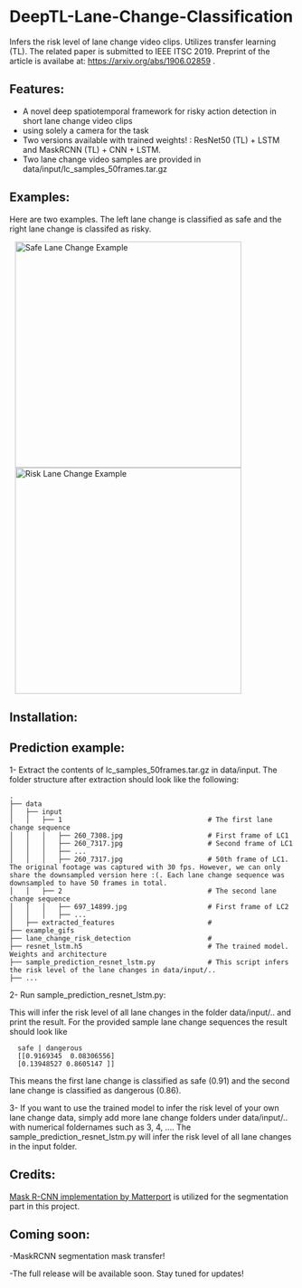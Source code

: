 # DeepTL-Lane-Change-Classification
Infers the risk level of lane change video clips. Utilizes transfer learning (TL). The related paper is submitted to IEEE ITSC 2019. Preprint of the article is availabe at: https://arxiv.org/abs/1906.02859 .


## Features: 
* A novel deep spatiotemporal framework for risky action detection in short lane change video clips
* using solely a camera for the task
* Two versions available with trained weights! : ResNet50 (TL) + LSTM and MaskRCNN (TL) + CNN + LSTM.
* Two lane change video samples are provided in data/input/lc_samples_50frames.tar.gz 


## Examples:

Here are two examples. The left lane change is classified as safe and the right lane change is classifed as risky.


<img src="example_gifs/260.gif" title="Safe Lane Change Example" width="400" hspace="10"> <img src="example_gifs/697.gif" title="Risk Lane Change Example" width="400" hspace="10"> 

## Installation:


## Prediction example:

1- Extract the contents of lc_samples_50frames.tar.gz in data/input. The folder structure after extraction should look like the following:

    .
    ├── data
    │   ├── input 
    │   │   ├── 1                                    # The first lane change sequence
    │   │   │   ├── 260_7308.jpg                     # First frame of LC1
    │   │   │   ├── 260_7317.jpg                     # Second frame of LC1
    │   │   │   ├── ...      
    │   │   │   ├── 260_7317.jpg                     # 50th frame of LC1. The original footage was captured with 30 fps. However, we can only share the downsampled version here :(. Each lane change sequence was downsampled to have 50 frames in total.
    │   │   ├── 2                                    # The second lane change sequence
    │   │   │   ├── 697_14899.jpg                    # First frame of LC2
    │   │   │   ├── ...                
    │   ├── extracted_features                       # 
    ├── example_gifs                    
    ├── lane_change_risk_detection                   # 
    ├── resnet_lstm.h5                               # The trained model. Weights and architecture 
    ├── sample_prediction_resnet_lstm.py             # This script infers the risk level of the lane changes in data/input/..
    ├── ...
 
2- Run sample_prediction_resnet_lstm.py:

This will infer the risk level of all lane changes in the folder  data/input/.. and print the result. For the provided sample lane change sequences the result should look like

      
      safe | dangerous 
      [[0.9169345  0.08306556]
      [0.13948527 0.8605147 ]]

This means the first lane change is classified as safe (0.91) and the second lane change is classified as dangerous (0.86).

3- If you want to use the trained model to infer the risk level of your own lane change data, simply add more lane change folders under data/input/.. with numerical foldernames such as 3, 4, .... The sample_prediction_resnet_lstm.py will infer the risk level of all lane changes in the input folder.


## Credits:

[Mask R-CNN implementation by Matterport](https://github.com/matterport/Mask_RCNN) is utilized for the segmentation part in this project.

## Coming soon:

-MaskRCNN segmentation mask transfer!

-The full release will be available soon. Stay tuned for updates!
